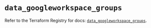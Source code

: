 # `data_googleworkspace_groups`

Refer to the Terraform Registry for docs: [`data_googleworkspace_groups`](https://registry.terraform.io/providers/samuzad/googleworkspace/0.11.0/docs/data-sources/groups).
